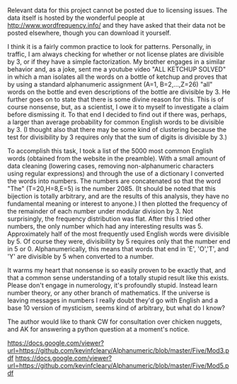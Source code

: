 Relevant data for this project cannot be posted due to licensing issues. The data itself is hosted by the wonderful people at
http://www.wordfrequency.info/ and they have asked that their data not be posted elsewhere, though you can download it yourself.

  I think it is a fairly common practice to look for patterns. Personally, in traffic, I am always checking for whether or not license plates are divisible by 3, or if they have a simple factorization. My brother engages in a similar behavior and, as a joke, sent me a youtube video "ALL KETCHUP SOLVED" in which a man isolates all the words on a bottle of ketchup and proves that by using a standard alphanumeric assignment (A=1, B=2,...,Z=26) "all" words on the bottle and even descriptions of the bottle are divisible by 3. He further goes on to state that there is some divine reason for this. This is of course nonsense, but, as a scientist, I owe it to myself to investigate a claim before dismissing it. To that end I decided to find out if there was, perhaps, a larger than average probability for common English words to be divisible by 3. (I thought also that there may be some kind of clustering because the test for divisibility by 3 requires only that the sum of digits is divisible by 3.)

  To accomplish this task, I took a list of the 5000 most common English words (obtained from the website in the preamble). With a small amount of data cleaning (lowering cases, removing non-alphanumeric characters using regular expressions) and through the use of a dictionary I converted the words into numbers. The numbers are concatenated so that the word "The" (T=20,H=8,E=5) is the number 2085. (It should be noted that this bijection is totally arbitrary, and are the results of this analysis, they have no fundamental meaning or interest to anyone.) I then plotted the frequency of the remainder of each number under modular division by 3. Not surprisingly, the frequency distribution was flat. After this I tried other numbers, the only number which had any interesting results was 5. Approximately half of the most frequently used English words were divisible by 5. Of course they were, divisibility by 5 requires only that the number end in 5 or 0. Alphanumerically, this means that words that end in 'E', 'O','T', and 'Y' are divisible by 5 when converted to a number.
  
  It warms my heart that nonsense is so easily proven to be exactly that, and that a common sense understanding of a totally stupid result like this exists. Please don't engage in numerology, it's profoundly stupid. Instead learn number theory, or any other branch of mathematics. If the universe is leaving messages in numbers I really doubt they'd go with English and a base 10 version of mysticism, seems kind of arbitrary, but what do I know?
  
The author would like to thank CW for consultation over chicken nuggets, and AK for answering a python question at a moment's notice.

https://docs.google.com/viewer?url=https://github.com/kevinfcleary/Alphanumeric/blob/master/Five/Mod3.pdf
https://docs.google.com/viewer?url=https://github.com/kevinfcleary/Alphanumeric/blob/master/Five/Mod5.pdf
